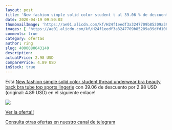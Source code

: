 ```yaml
---
layout: post
title: 'New fashion simple solid color student t al 39.06 % de descuento'
date: 2020-04-19 09:50:02
thumbnailImage: 'https://ae01.alicdn.com/kf/H24f1eedf3a3247709b85209a39dfd108v/New-fashion-simple-solid-color-student-thread-underwear-bra-beauty-back-bra-tube-top-sports-lingerie.jpg_350x350._SL200_.jpg'
images: [ 'https://ae01.alicdn.com/kf/H24f1eedf3a3247709b85209a39dfd108v/New-fashion-simple-solid-color-student-thread-underwear-bra-beauty-back-bra-tube-top-sports-lingerie.jpg_350x350._SL200_.jpg' ]
comments: true
category: ofertas
author: ring
slug: 4000080643140
description:
actualPrice: 2.98 USD
comparePrice: 4.89 USD
inStock: true
---
```


Está [New fashion simple solid color student thread underwear bra beauty back bra tube top sports lingerie](https://www.amazon.com/dp/4000080643140/?tag=redken08-20) con 39.06 de descuento por 2.98 USD (original: 4.89 USD) en el siguiente enlace!

[![](https://ae01.alicdn.com/kf/H24f1eedf3a3247709b85209a39dfd108v/New-fashion-simple-solid-color-student-thread-underwear-bra-beauty-back-bra-tube-top-sports-lingerie.jpg_350x350._SL200_.jpg)](https://www.amazon.com/dp/4000080643140/?tag=redken08-20)

[Ver la oferta!!](https://www.amazon.com/dp/4000080643140/?tag=redken08-20)

[Consulta otras ofertas en nuestro canal de telegram](https://t.me/s/ofertas25)
